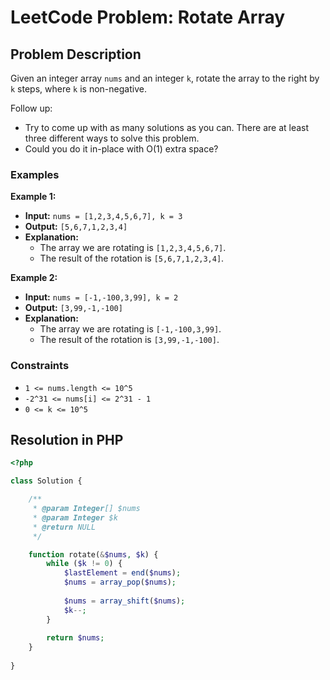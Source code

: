 # LeetCode Problem: Rotate Array

## Problem Description

Given an integer array `nums` and an integer `k`, rotate the array to the right by `k` steps, where `k` is non-negative.

Follow up:

- Try to come up with as many solutions as you can. There are at least three different ways to solve this problem.
- Could you do it in-place with O(1) extra space?

### Examples

**Example 1:**

- **Input:** `nums = [1,2,3,4,5,6,7], k = 3`
- **Output:** `[5,6,7,1,2,3,4]`
- **Explanation:** 
  - The array we are rotating is `[1,2,3,4,5,6,7]`.
  - The result of the rotation is `[5,6,7,1,2,3,4]`.

**Example 2:**

- **Input:** `nums = [-1,-100,3,99], k = 2`
- **Output:** `[3,99,-1,-100]`
- **Explanation:** 
  - The array we are rotating is `[-1,-100,3,99]`.
  - The result of the rotation is `[3,99,-1,-100]`.

### Constraints

- `1 <= nums.length <= 10^5`
- `-2^31 <= nums[i] <= 2^31 - 1`
- `0 <= k <= 10^5`

## Resolution in PHP

```php
<?php 

class Solution {

    /**
     * @param Integer[] $nums
     * @param Integer $k
     * @return NULL
     */

    function rotate(&$nums, $k) {
        while ($k != 0) {
            $lastElement = end($nums);
            $nums = array_pop($nums);
            
            $nums = array_shift($nums);
            $k--;
        }
        
        return $nums;
    }
    
}
```


